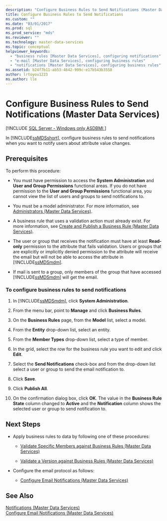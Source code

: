 ```yaml
---
description: "Configure Business Rules to Send Notifications (Master Data Services)"
title: Configure Business Rules to Send Notifications
ms.custom: ""
ms.date: "03/01/2017"
ms.prod: sql
ms.prod_service: "mds"
ms.reviewer: ""
ms.technology: master-data-services
ms.topic: conceptual
helpviewer_keywords: 
  - "business rules [Master Data Services], configuring notifications"
  - "e-mail [Master Data Services], configuring business rules"
  - "notifications [Master Data Services], configuring business rules"
ms.assetid: b24f7b11-ab53-4642-999c-e17b543b3558
author: lrtoyou1223
ms.author: lle
---
```

# Configure Business Rules to Send Notifications (Master Data Services)

[!INCLUDE [SQL Server - Windows only ASDBMI  ](../includes/applies-to-version/sql-windows-only-asdbmi.md)]

  In [!INCLUDE[ssMDSshort](../includes/ssmdsshort-md.md)], configure business rules to send notifications when you want to notify users about attribute value changes.  
  
## Prerequisites  
 To perform this procedure:  
  
-   You must have permission to access the **System Administration** and **User and Group Permissions** functional areas. If you do not have permission to the **User and Group Permissions** functional area, you cannot view the list of users and groups to send notifications to.  
  
-   You must be a model administrator. For more information, see [Administrators &#40;Master Data Services&#41;](../master-data-services/administrators-master-data-services.md).  
  
-   A business rule that uses a validation action must already exist. For more information, see [Create and Publish a Business Rule &#40;Master Data Services&#41;](../master-data-services/create-and-publish-a-business-rule-master-data-services.md).  
  
-   The user or group that receives the notification must have at least **Read-only** permission to the attribute that fails validation. Users or groups that are explicitly or implicitly denied permission to the attribute will receive the email but will not be able to access the attribute in [!INCLUDE[ssMDSmdm](../includes/ssmdsmdm-md.md)].  
  
-   If mail is sent to a group, only members of the group that have accessed [!INCLUDE[ssMDSmdm](../includes/ssmdsmdm-md.md)] will get the email.  
  
### To configure business rules to send notifications  
  
1.  In [!INCLUDE[ssMDSmdm](../includes/ssmdsmdm-md.md)], click **System Administration**.  
  
2.  From the menu bar, point to **Manage** and click **Business Rules**.  
  
3.  On the **Business Rules** page, from the **Model** list, select a model.  
  
4.  From the **Entity** drop-down list, select an entity.  
  
5.  From the **Member Types** drop-down list, select a type of member.  
  
6.  In the grid, select the row for the business rule you want to edit and click **Edit**.  
  
7.  Select the **Send Notifications** check-box and from the drop-down list select a user or group to send the email notification to.  
  
8.  Click **Save**.  
  
9. Click **Publish All**.  
  
10. On the confirmation dialog box, click **OK**. The value in the **Business Rule State** column changed to **Active** and the **Notification** column shows the selected user or group to send notification to.  
  
## Next Steps  
  
-   Apply business rules to data by following one of these procedures:  
  
    -   [Validate Specific Members against Business Rules &#40;Master Data Services&#41;](../master-data-services/validate-specific-members-against-business-rules-master-data-services.md)  
  
    -   [Validate a Version against Business Rules &#40;Master Data Services&#41;](../master-data-services/validate-a-version-against-business-rules-master-data-services.md)  
  
-   Configure the email protocol as follows:  
  
    -   [Configure Email Notifications &#40;Master Data Services&#41;](../master-data-services/configure-email-notifications-master-data-services.md)  
  
## See Also  
 [Notifications &#40;Master Data Services&#41;](../master-data-services/notifications-master-data-services.md)   
 [Configure Email Notifications &#40;Master Data Services&#41;](../master-data-services/configure-email-notifications-master-data-services.md)  
  
  
